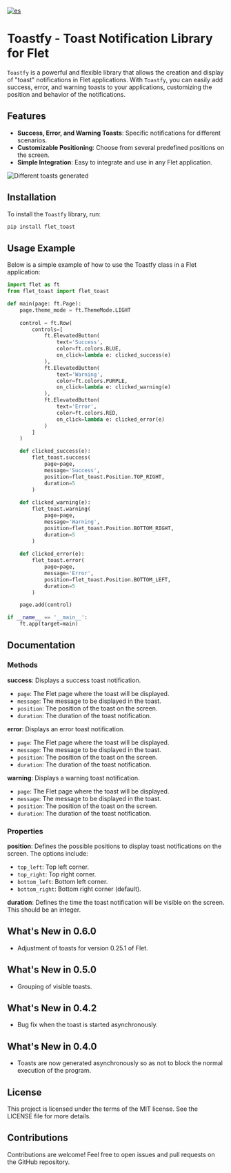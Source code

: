 [![es](https://img.shields.io/badge/lang-es-yellow.svg)](https://github.com/jonatasemidio/multilanguage-readme-pattern/blob/master/README.es.md)

# Toastfy - Toast Notification Library for Flet

`Toastfy` is a powerful and flexible library that allows the creation and display of "toast" notifications in Flet applications. With `Toastfy`, you can easily add success, error, and warning toasts to your applications, customizing the position and behavior of the notifications.

## Features

- **Success, Error, and Warning Toasts**: Specific notifications for different scenarios.
- **Customizable Positioning**: Choose from several predefined positions on the screen.
- **Simple Integration**: Easy to integrate and use in any Flet application.

![Different toasts generated](https://raw.githubusercontent.com/webtechmoz/flet-toast/master/assets/flet_toast.png)

## Installation

To install the `Toastfy` library, run:

```bash
pip install flet_toast
```
## Usage Example

Below is a simple example of how to use the Toastfy class in a Flet application:
```python
import flet as ft
from flet_toast import flet_toast

def main(page: ft.Page):
    page.theme_mode = ft.ThemeMode.LIGHT
    
    control = ft.Row(
        controls=[
            ft.ElevatedButton(
                text='Success',
                color=ft.colors.BLUE,
                on_click=lambda e: clicked_success(e)
            ),
            ft.ElevatedButton(
                text='Warning',
                color=ft.colors.PURPLE,
                on_click=lambda e: clicked_warning(e)
            ),
            ft.ElevatedButton(
                text='Error',
                color=ft.colors.RED,
                on_click=lambda e: clicked_error(e)
            )
        ]
    )

    def clicked_success(e):
        flet_toast.success(
            page=page,
            message='Success',
            position=flet_toast.Position.TOP_RIGHT,
            duration=5
        )
    
    def clicked_warning(e):
        flet_toast.warning(
            page=page,
            message='Warning',
            position=flet_toast.Position.BOTTOM_RIGHT,
            duration=5
        )
    
    def clicked_error(e):
        flet_toast.error(
            page=page,
            message='Error',
            position=flet_toast.Position.BOTTOM_LEFT,
            duration=5
        )

    page.add(control)

if __name__ == '__main__':
    ft.app(target=main)
```

## Documentation

### Methods
**success**:
Displays a success toast notification.

- `page`: The Flet page where the toast will be displayed.
- `message`: The message to be displayed in the toast.
- `position`: The position of the toast on the screen.
- `duration`: The duration of the toast notification.

**error**:
Displays an error toast notification.

- `page`: The Flet page where the toast will be displayed.
- `message`: The message to be displayed in the toast.
- `position`: The position of the toast on the screen.
- `duration`: The duration of the toast notification.

**warning**:
Displays a warning toast notification.

- `page`: The Flet page where the toast will be displayed.
- `message`: The message to be displayed in the toast.
- `position`: The position of the toast on the screen.
- `duration`: The duration of the toast notification.

### Properties
**position**:
Defines the possible positions to display toast notifications on the screen. The options include:

- `top_left`: Top left corner.
- `top_right`: Top right corner.
- `bottom_left`: Bottom left corner.
- `bottom_right`: Bottom right corner (default).

**duration**:
Defines the time the toast notification will be visible on the screen. This should be an integer.

## What's New in 0.6.0
- Adjustment of toasts for version 0.25.1 of Flet.

## What's New in 0.5.0
- Grouping of visible toasts.

## What's New in 0.4.2
- Bug fix when the toast is started asynchronously.

## What's New in 0.4.0
- Toasts are now generated asynchronously so as not to block the normal execution of the program.

## License
This project is licensed under the terms of the MIT license. See the LICENSE file for more details.

## Contributions
Contributions are welcome! Feel free to open issues and pull requests on the GitHub repository.